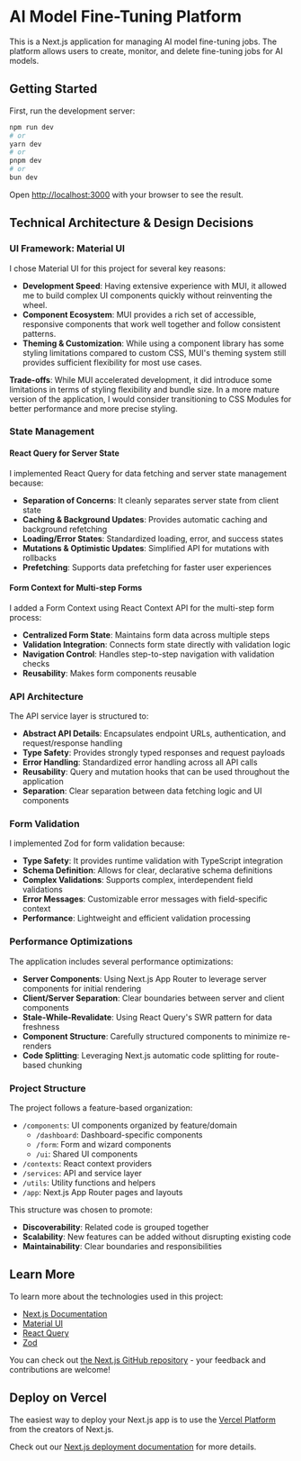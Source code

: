 # AI Model Fine-Tuning Platform

This is a Next.js application for managing AI model fine-tuning jobs. The platform allows users to create, monitor, and delete fine-tuning jobs for AI models.

## Getting Started

First, run the development server:

```bash
npm run dev
# or
yarn dev
# or
pnpm dev
# or
bun dev
```

Open [http://localhost:3000](http://localhost:3000) with your browser to see the result.

## Technical Architecture & Design Decisions

### UI Framework: Material UI

I chose Material UI for this project for several key reasons:

- **Development Speed**: Having extensive experience with MUI, it allowed me to build complex UI components quickly without reinventing the wheel.
- **Component Ecosystem**: MUI provides a rich set of accessible, responsive components that work well together and follow consistent patterns.
- **Theming & Customization**: While using a component library has some styling limitations compared to custom CSS, MUI's theming system still provides sufficient flexibility for most use cases.

**Trade-offs**: While MUI accelerated development, it did introduce some limitations in terms of styling flexibility and bundle size. In a more mature version of the application, I would consider transitioning to CSS Modules for better performance and more precise styling.

### State Management

#### React Query for Server State

I implemented React Query for data fetching and server state management because:

- **Separation of Concerns**: It cleanly separates server state from client state
- **Caching & Background Updates**: Provides automatic caching and background refetching
- **Loading/Error States**: Standardized loading, error, and success states
- **Mutations & Optimistic Updates**: Simplified API for mutations with rollbacks
- **Prefetching**: Supports data prefetching for faster user experiences

#### Form Context for Multi-step Forms

I added a Form Context using React Context API for the multi-step form process:

- **Centralized Form State**: Maintains form data across multiple steps
- **Validation Integration**: Connects form state directly with validation logic
- **Navigation Control**: Handles step-to-step navigation with validation checks
- **Reusability**: Makes form components reusable

### API Architecture

The API service layer is structured to:

- **Abstract API Details**: Encapsulates endpoint URLs, authentication, and request/response handling
- **Type Safety**: Provides strongly typed responses and request payloads
- **Error Handling**: Standardized error handling across all API calls
- **Reusability**: Query and mutation hooks that can be used throughout the application
- **Separation**: Clear separation between data fetching logic and UI components

### Form Validation

I implemented Zod for form validation because:

- **Type Safety**: It provides runtime validation with TypeScript integration
- **Schema Definition**: Allows for clear, declarative schema definitions
- **Complex Validations**: Supports complex, interdependent field validations
- **Error Messages**: Customizable error messages with field-specific context
- **Performance**: Lightweight and efficient validation processing

### Performance Optimizations

The application includes several performance optimizations:

- **Server Components**: Using Next.js App Router to leverage server components for initial rendering
- **Client/Server Separation**: Clear boundaries between server and client components
- **Stale-While-Revalidate**: Using React Query's SWR pattern for data freshness
- **Component Structure**: Carefully structured components to minimize re-renders
- **Code Splitting**: Leveraging Next.js automatic code splitting for route-based chunking

### Project Structure

The project follows a feature-based organization:

- `/components`: UI components organized by feature/domain
  - `/dashboard`: Dashboard-specific components
  - `/form`: Form and wizard components
  - `/ui`: Shared UI components
- `/contexts`: React context providers
- `/services`: API and service layer
- `/utils`: Utility functions and helpers
- `/app`: Next.js App Router pages and layouts

This structure was chosen to promote:
- **Discoverability**: Related code is grouped together
- **Scalability**: New features can be added without disrupting existing code
- **Maintainability**: Clear boundaries and responsibilities

## Learn More

To learn more about the technologies used in this project:

- [Next.js Documentation](https://nextjs.org/docs)
- [Material UI](https://mui.com/material-ui/)
- [React Query](https://tanstack.com/query/latest/)
- [Zod](https://zod.dev/)

You can check out [the Next.js GitHub repository](https://github.com/vercel/next.js) - your feedback and contributions are welcome!

## Deploy on Vercel

The easiest way to deploy your Next.js app is to use the [Vercel Platform](https://vercel.com/new?utm_medium=default-template&filter=next.js&utm_source=create-next-app&utm_campaign=create-next-app-readme) from the creators of Next.js.

Check out our [Next.js deployment documentation](https://nextjs.org/docs/app/building-your-application/deploying) for more details.

